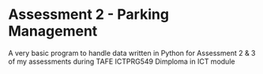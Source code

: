 # Assessment 2 - Parking Management

A very basic program to handle data written in Python for Assessment 2 & 3
of my assessments during TAFE ICTPRG549 Dimploma in ICT module